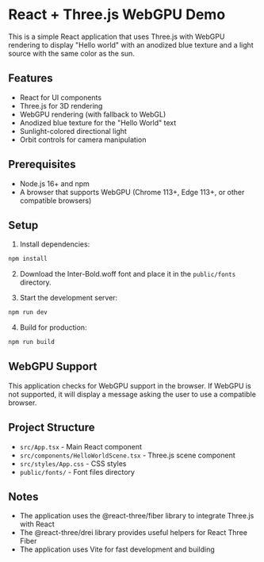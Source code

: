 # React + Three.js WebGPU Demo

This is a simple React application that uses Three.js with WebGPU rendering to display "Hello world" with an anodized blue texture and a light source with the same color as the sun.

## Features

- React for UI components
- Three.js for 3D rendering
- WebGPU rendering (with fallback to WebGL)
- Anodized blue texture for the "Hello World" text
- Sunlight-colored directional light
- Orbit controls for camera manipulation

## Prerequisites

- Node.js 16+ and npm
- A browser that supports WebGPU (Chrome 113+, Edge 113+, or other compatible browsers)

## Setup

1. Install dependencies:

```bash
npm install
```

2. Download the Inter-Bold.woff font and place it in the `public/fonts` directory.

3. Start the development server:

```bash
npm run dev
```

4. Build for production:

```bash
npm run build
```

## WebGPU Support

This application checks for WebGPU support in the browser. If WebGPU is not supported, it will display a message asking the user to use a compatible browser.

## Project Structure

- `src/App.tsx` - Main React component
- `src/components/HelloWorldScene.tsx` - Three.js scene component
- `src/styles/App.css` - CSS styles
- `public/fonts/` - Font files directory

## Notes

- The application uses the @react-three/fiber library to integrate Three.js with React
- The @react-three/drei library provides useful helpers for React Three Fiber
- The application uses Vite for fast development and building
